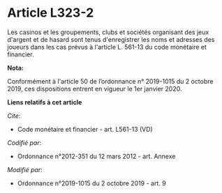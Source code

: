 # Article L323-2

Les casinos et les groupements, clubs et sociétés organisant des jeux d'argent et de hasard sont tenus d'enregistrer les noms
et adresses des joueurs dans les cas prévus à l'article L. 561-13 du code monétaire et financier.

**Nota:**

Conformément à l'article 50 de l’ordonnance n° 2019-1015 du 2 octobre 2019, ces dispositions entrent en vigueur le 1er
janvier 2020.

**Liens relatifs à cet article**

_Cite_:

  - Code monétaire et financier - art. L561-13 (VD)

_Codifié par_:

  - Ordonnance n°2012-351 du 12 mars 2012 - art. Annexe

_Modifié par_:

  - Ordonnance n°2019-1015 du 2 octobre 2019 - art. 9
